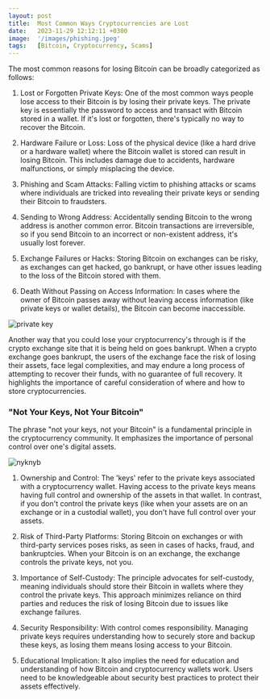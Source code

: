 ```yaml
---
layout: post
title:  Most Common Ways Cryptocurrencies are Lost
date:   2023-11-29 12:12:11 +0300
image:  '/images/phishing.jpeg'
tags:   [Bitcoin, Cryptocurrency, Scams]
---
```

The most common reasons for losing Bitcoin can be broadly categorized as follows:

1. Lost or Forgotten Private Keys: One of the most common ways people lose access to their Bitcoin is by losing their private keys. The private key is essentially the password to access and transact with Bitcoin stored in a wallet. If it's lost or forgotten, there's typically no way to recover the Bitcoin.

2. Hardware Failure or Loss: Loss of the physical device (like a hard drive or a hardware wallet) where the Bitcoin wallet is stored can result in losing Bitcoin. This includes damage due to accidents, hardware malfunctions, or simply misplacing the device.

3. Phishing and Scam Attacks: Falling victim to phishing attacks or scams where individuals are tricked into revealing their private keys or sending their Bitcoin to fraudsters.

4. Sending to Wrong Address: Accidentally sending Bitcoin to the wrong address is another common error. Bitcoin transactions are irreversible, so if you send Bitcoin to an incorrect or non-existent address, it's usually lost forever.

5. Exchange Failures or Hacks: Storing Bitcoin on exchanges can be risky, as exchanges can get hacked, go bankrupt, or have other issues leading to the loss of the Bitcoin stored with them.

6. Death Without Passing on Access Information: In cases where the owner of Bitcoin passes away without leaving access information (like private keys or wallet details), the Bitcoin can become inaccessible.

![private key]({{site.baseurl}}/images/privatekey.jpeg)


Another way that you could lose your cryptocurrency's through is if the crypto exchange site that it is being held on goes bankrupt. When a crypto exchange goes bankrupt, the users of the exchange face the risk of losing their assets, face legal complexities, and may endure a long process of attempting to recover their funds, with no guarantee of full recovery. It highlights the importance of careful consideration of where and how to store cryptocurrencies.

### "Not Your Keys, Not Your Bitcoin"

The phrase "not your keys, not your Bitcoin" is a fundamental principle in the cryptocurrency community. It emphasizes the importance of personal control over one's digital assets.

![nyknyb]({{site.baseurl}}/images/nyknyb.jpeg)

1. Ownership and Control: The 'keys' refer to the private keys associated with a cryptocurrency wallet. Having access to the private keys means having full control and ownership of the assets in that wallet. In contrast, if you don't control the private keys (like when your assets are on an exchange or in a custodial wallet), you don't have full control over your assets.

2. Risk of Third-Party Platforms: Storing Bitcoin on exchanges or with third-party services poses risks, as seen in cases of hacks, fraud, and bankruptcies. When your Bitcoin is on an exchange, the exchange controls the private keys, not you.

3. Importance of Self-Custody: The principle advocates for self-custody, meaning individuals should store their Bitcoin in wallets where they control the private keys. This approach minimizes reliance on third parties and reduces the risk of losing Bitcoin due to issues like exchange failures.

4. Security Responsibility: With control comes responsibility. Managing private keys requires understanding how to securely store and backup these keys, as losing them means losing access to your Bitcoin.

6. Educational Implication: It also implies the need for education and understanding of how Bitcoin and cryptocurrency wallets work. Users need to be knowledgeable about security best practices to protect their assets effectively.